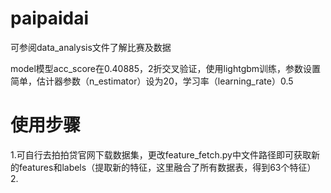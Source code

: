 # paipaidai
可参阅data_analysis文件了解比赛及数据

model模型acc_score在0.40885，2折交叉验证，使用lightgbm训练，参数设置简单，估计器参数（n_estimator）设为20，学习率（learning_rate）0.5
# 使用步骤
1.可自行去拍拍贷官网下载数据集，更改feature_fetch.py中文件路径即可获取新的features和labels（提取新的特征，这里融合了所有数据表，得到63个特征）
2.
